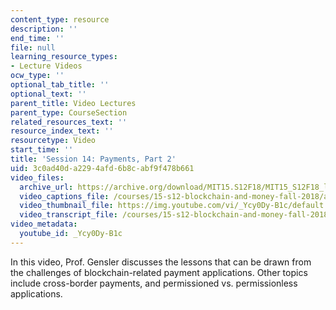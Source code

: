 ```yaml
---
content_type: resource
description: ''
end_time: ''
file: null
learning_resource_types:
- Lecture Videos
ocw_type: ''
optional_tab_title: ''
optional_text: ''
parent_title: Video Lectures
parent_type: CourseSection
related_resources_text: ''
resource_index_text: ''
resourcetype: Video
start_time: ''
title: 'Session 14: Payments, Part 2'
uid: 3c0ad40d-a229-4afd-6b8c-abf9f478b661
video_files:
  archive_url: https://archive.org/download/MIT15.S12F18/MIT15_S12F18_lec14_300k.mp4
  video_captions_file: /courses/15-s12-blockchain-and-money-fall-2018/a251fb6cad385a159785c6954cb2d719_Ycy0Dy-B1c.vtt
  video_thumbnail_file: https://img.youtube.com/vi/_Ycy0Dy-B1c/default.jpg
  video_transcript_file: /courses/15-s12-blockchain-and-money-fall-2018/0719d7350db1366b1f194aed581b2eec_Ycy0Dy-B1c.pdf
video_metadata:
  youtube_id: _Ycy0Dy-B1c
---
```


In this video, Prof. Gensler discusses the lessons that can be drawn from the challenges of blockchain-related payment applications. Other topics include cross-border payments, and permissioned vs. permissionless applications.



